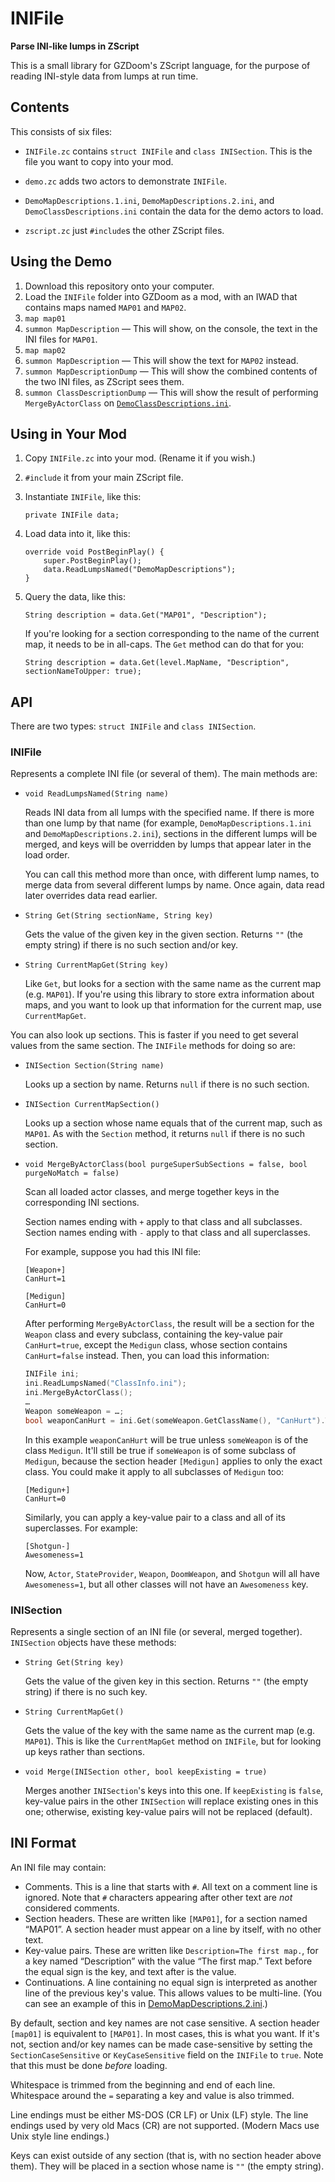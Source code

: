 # INIFile
**Parse INI-like lumps in ZScript**

This is a small library for GZDoom's ZScript language, for the purpose of reading INI-style data from lumps at run time.

## Contents

This consists of six files:

* `INIFile.zc` contains `struct INIFile` and `class INISection`. This is the file you want to copy into your mod.

* `demo.zc` adds two actors to demonstrate `INIFile`.

* `DemoMapDescriptions.1.ini`, `DemoMapDescriptions.2.ini`, and `DemoClassDescriptions.ini` contain the data for the demo actors to load.

* `zscript.zc` just `#include`s the other ZScript files.

## Using the Demo

1. Download this repository onto your computer.
2. Load the `INIFile` folder into GZDoom as a mod, with an IWAD that contains maps named `MAP01` and `MAP02`.
3. `map map01`
4. `summon MapDescription` — This will show, on the console, the text in the INI files for `MAP01`.
5. `map map02`
6. `summon MapDescription` — This will show the text for `MAP02` instead.
7. `summon MapDescriptionDump` — This will show the combined contents of the two INI files, as ZScript sees them.
8. `summon ClassDescriptionDump` — This will show the result of performing `MergeByActorClass` on [`DemoClassDescriptions.ini`](DemoClassDescriptions.ini).

## Using in Your Mod

1. Copy `INIFile.zc` into your mod. (Rename it if you wish.)
2. `#include` it from your main ZScript file.
3. Instantiate `INIFile`, like this:
	
	```
	private INIFile data;
	```

4. Load data into it, like this:
	
	```
	override void PostBeginPlay() {
		super.PostBeginPlay();
		data.ReadLumpsNamed("DemoMapDescriptions");
	}
	```

5. Query the data, like this:
	
	```
	String description = data.Get("MAP01", "Description");
	```
	
	If you're looking for a section corresponding to the name of the current map, it needs to be in all-caps. The `Get` method can do that for you:
	
	```
	String description = data.Get(level.MapName, "Description", sectionNameToUpper: true);
	```

## API

There are two types: `struct INIFile` and `class INISection`.

### INIFile

Represents a complete INI file (or several of them). The main methods are:

* `void ReadLumpsNamed(String name)`
	
	Reads INI data from all lumps with the specified name. If there is more than one lump by that name (for example, `DemoMapDescriptions.1.ini` and `DemoMapDescriptions.2.ini`), sections in the different lumps will be merged, and keys will be overridden by lumps that appear later in the load order.
	
	You can call this method more than once, with different lump names, to merge data from several different lumps by name. Once again, data read later overrides data read earlier.

* `String Get(String sectionName, String key)`
	
	Gets the value of the given key in the given section. Returns `""` (the empty string) if there is no such section and/or key.
* `String CurrentMapGet(String key)`
	
	Like `Get`, but looks for a section with the same name as the current map (e.g. `MAP01`). If you're using this library to store extra information about maps, and you want to look up that information for the current map, use `CurrentMapGet`.

You can also look up sections. This is faster if you need to get several values from the same section. The `INIFile` methods for doing so are:

* `INISection Section(String name)`
	
	Looks up a section by name. Returns `null` if there is no such section.

* `INISection CurrentMapSection()`
	
	Looks up a section whose name equals that of the current map, such as `MAP01`. As with the `Section` method, it returns `null` if there is no such section.

* `void MergeByActorClass(bool purgeSuperSubSections = false, bool purgeNoMatch = false)`
	
	Scan all loaded actor classes, and merge together keys in the corresponding INI sections.
	
	Section names ending with `+` apply to that class and all subclasses.  
	Section names ending with `-` apply to that class and all superclasses.
	
	For example, suppose you had this INI file:
	
	```
	[Weapon+]
	CanHurt=1
	
	[Medigun]
	CanHurt=0
	```
	
	After performing `MergeByActorClass`, the result will be a section for the `Weapon` class and every subclass, containing the key-value pair `CanHurt=true`, except the `Medigun` class, whose section contains `CanHurt=false` instead. Then, you can load this information:
	
	```cpp
	INIFile ini;
	ini.ReadLumpsNamed("ClassInfo.ini");
	ini.MergeByActorClass();
	…
	Weapon someWeapon = …;
	bool weaponCanHurt = ini.Get(someWeapon.GetClassName(), "CanHurt").ToInt();
	```
	
	In this example `weaponCanHurt` will be true unless `someWeapon` is of the class `Medigun`. It'll still be true if `someWeapon` is of some subclass of `Medigun`, because the section header `[Medigun]` applies to only the exact class. You could make it apply to all subclasses of `Medigun` too:
	
	```
	[Medigun+]
	CanHurt=0
	```
	
	Similarly, you can apply a key-value pair to a class and all of its superclasses. For example:
	
	```
	[Shotgun-]
	Awesomeness=1
	```
	
	Now, `Actor`, `StateProvider`, `Weapon`, `DoomWeapon`, and `Shotgun` will all have `Awesomeness=1`, but all other classes will not have an `Awesomeness` key.

### INISection

Represents a single section of an INI file (or several, merged together). `INISection` objects have these methods:

* `String Get(String key)`
	
	Gets the value of the given key in this section. Returns `""` (the empty string) if there is no such key.

* `String CurrentMapGet()`
	
	Gets the value of the key with the same name as the current map (e.g. `MAP01`). This is like the `CurrentMapGet` method on `INIFile`, but for looking up keys rather than sections.

* `void Merge(INISection other, bool keepExisting = true)`
	
	Merges another `INISection`'s keys into this one. If `keepExisting` is `false`, key-value pairs in the other `INISection` will replace existing ones in this one; otherwise, existing key-value pairs will not be replaced (default).

## INI Format

An INI file may contain:

* Comments. This is a line that starts with `#`. All text on a comment line is ignored. Note that `#` characters appearing after other text are *not* considered comments.
* Section headers. These are written like `[MAP01]`, for a section named “MAP01”. A section header must appear on a line by itself, with no other text.
* Key-value pairs. These are written like `Description=The first map.`, for a key named “Description” with the value “The first map.” Text before the equal sign is the key, and text after is the value.
* Continuations. A line containing no equal sign is interpreted as another line of the previous key's value. This allows values to be multi-line. (You can see an example of this in [DemoMapDescriptions.2.ini](DemoMapDescriptions.2.ini).)

By default, section and key names are not case sensitive. A section header `[map01]` is equivalent to `[MAP01]`. In most cases, this is what you want. If it's not, section and/or key names can be made case-sensitive by setting the `SectionCaseSensitive` or `KeyCaseSensitive` field on the `INIFile` to `true`. Note that this must be done *before* loading.

Whitespace is trimmed from the beginning and end of each line. Whitespace around the `=` separating a key and value is also trimmed.

Line endings must be either MS-DOS (CR LF) or Unix (LF) style. The line endings used by very old Macs (CR) are not supported. (Modern Macs use Unix style line endings.)

Keys can exist outside of any section (that is, with no section header above them). They will be placed in a section whose name is `""` (the empty string).
